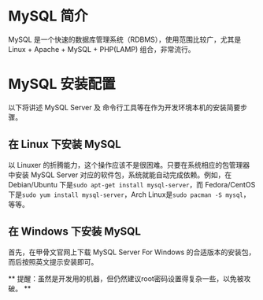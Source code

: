 ﻿# MySQL 简介
MySQL 是一个快速的数据库管理系统（RDBMS），使用范围比较广，尤其是 Linux + Apache + MySQL + PHP(LAMP) 组合，非常流行。

# MySQL 安装配置
以下将讲述 MySQL Server 及 命令行工具等在作为开发环境本机的安装简要步骤。

## 在 Linux 下安装 MySQL
以 Linuxer 的折腾能力，这个操作应该不是很困难。只要在系统相应的包管理器中安装 MySQL Server 对应的软件包，系统就能自动完成依赖。例如，在 Debian/Ubuntu 下是`sudo apt-get install mysql-server`，而 Fedora/CentOS 下是`sudo yum install mysql-server`，Arch Linux是`sudo pacman -S mysql`，等等。

## 在 Windows 下安装 MySQL
首先，在甲骨文官网上下载 MySQL Server For Windows 的合适版本的安装包，而后按照英文提示安装即可。

** 提醒：虽然是开发用的机器，但仍然建议root密码设置得复杂一些，以免被攻破。 **

